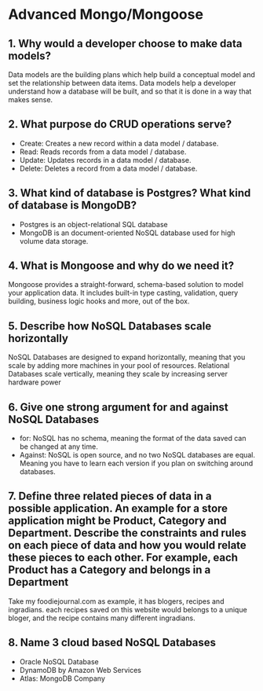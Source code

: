 # Advanced Mongo/Mongoose

## 1. Why would a developer choose to make data models?

Data models are the building plans which help build a conceptual model and set the relationship between data items. Data models help a developer understand how a database will be built, and so that it is done in a way that makes sense.

## 2. What purpose do CRUD operations serve?

- Create: Creates a new record within a data model / database.
- Read: Reads records from a data model / database.
- Update: Updates records in a data model / database.
- Delete: Deletes a record from a data model / database.

## 3. What kind of database is Postgres? What kind of database is MongoDB?

- Postgres is an object-relational SQL database
- MongoDB is an document-oriented NoSQL database used for high volume data storage.

## 4. What is Mongoose and why do we need it?

Mongoose provides a straight-forward, schema-based solution to model your application data. It includes built-in type casting, validation, query building, business logic hooks and more, out of the box.

## 5. Describe how NoSQL Databases scale horizontally

NoSQL Databases are designed to expand horizontally, meaning that you scale by adding more machines in your pool of resources. Relational Databases scale vertically, meaning they scale by increasing server hardware power

## 6. Give one strong argument for and against NoSQL Databases

- for: NoSQL has no schema, meaning the format of the data saved can be changed at any time.
- Against: NoSQL is open source, and no two NoSQL databases are equal. Meaning you have to learn each version if you plan on switching around databases.

## 7. Define three related pieces of data in a possible application. An example for a store application might be Product, Category and Department. Describe the constraints and rules on each piece of data and how you would relate these pieces to each other. For example, each Product has a Category and belongs in a Department

Take my foodiejournal.com as example, it has blogers, recipes and ingradians. each recipes saved on this website would belongs to a unique bloger, and the recipe contains many different ingradians.

## 8. Name 3 cloud based NoSQL Databases

- Oracle NoSQL Database
- DynamoDB by Amazon Web Services
- Atlas: MongoDB Company

